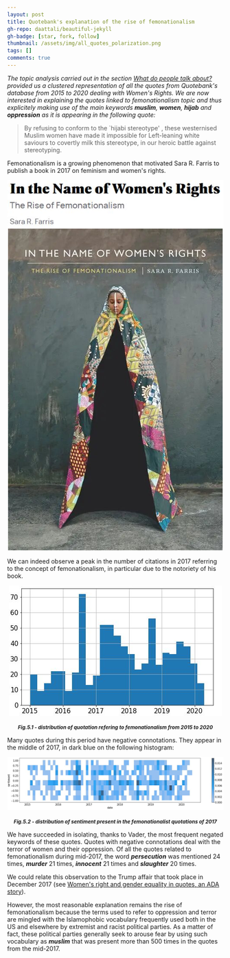 ```yaml
---
layout: post
title: Quotebank's explanation of the rise of femonationalism
gh-repo: daattali/beautiful-jekyll
gh-badge: [star, fork, follow]
thumbnail: /assets/img/all_quotes_polarization.png 
tags: []
comments: true
---
```


_The topic analysis carried out in the section [What do people talk about?](https://unesmu.github.io/2021-12-12-RQ3/) provided us a clustered representation of all the quotes from Quotebank's database from 2015 to 2020 dealing with Women's Rights.
We are now interested in explaining the quotes linked to femonationalism topic and thus explicitely making use of the main keywords **_muslim_**, **_women_**, **_hijab_** and **_oppression_** as it is appearing in the following quote:_

> By refusing to conform to the `hijabi stereotype' , these westernised Muslim women have made it impossible for Left-leaning white saviours to covertly milk this stereotype, in our heroic battle against stereotyping.

Femonationalism is a growing phenomenon that motivated Sara R. Farris to publish a book in 2017 on feminism and women's rights.

<p align = "center">
<img src = "https://raw.githubusercontent.com/unesmu/unesmu.github.io/master/assets/img/title_book.JPG">
<img src = "https://raw.githubusercontent.com/unesmu/unesmu.github.io/master/assets/img/in_the_name_book.jpg">

We can indeed observe a peak in the number of citations in 2017 referring to the concept of femonationalism, in particular due to the notoriety of his book.
<p align = "center">
<img src = "https://raw.githubusercontent.com/unesmu/unesmu.github.io/master/assets/img/femo_timeline.JPG">
</p>
<p align = "center">
	<small> 
		<i> 
			<b>
        			Fig.5.1 - distribution of quotation refering to femonationalism from 2015 to 2020
			</b> 
		</i>
	</small>
</p>

Many quotes during this period have negative connotations. They appear in the middle of 2017, in dark blue on the following histogram:

<p align = "center">
<img src = "https://raw.githubusercontent.com/unesmu/unesmu.github.io/master/assets/img/femo_histplot.JPG">
</p>
<p align = "center">
	<small> 
		<i> 
			<b>
        Fig.5.2 - distribution of sentiment present in the femonationalist quotations of 2017
			</b>
		</i>
	</small>
</p>

We have succeeded in isolating, thanks to Vader, the most frequent negated keywords of these quotes. Quotes with negative connotations deal with the terror of women and their oppression. Of all the quotes related to femonationalism during mid-2017, the word **_persecution_** was mentioned 24 times, **_murder_** 21 times, **_innocent_** 21 times and **_slaughter_** 20 times.

We could relate this observation to the Trump affair that took place in December 2017 (see [Women's right and gender equality in quotes, an ADA story](https://unesmu.github.io/2021-12-11-RQ2/)).

However, the most reasonable explanation remains the rise of femonationalism because the terms used to refer to oppression and terror are mingled with the Islamophobic vocabulary frequently used both in the US and elsewhere by extremist and racist political parties. As a matter of fact, these political parties generally seek to arouse fear by using such vocabulary as **_muslim_** that was present more than 500 times in the quotes from the mid-2017.
